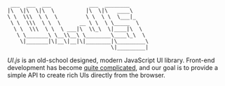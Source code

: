      ___  ___  ___            ___  ________      
    |\  \|\  \|\  \          |\  \|\   ____\     
    \ \  \\\  \ \  \         \ \  \ \  \___|_    
     \ \  \\\  \ \  \      __ \ \  \ \_____  \   
      \ \  \\\  \ \  \ ___|\  \\_\  \|____|\  \  
       \ \_______\ \__\\__\ \________\____\_\  \ 
        \|_______|\|__\|__|\|________|\_________\
                                     \|_________|

*UI.js* is an old-school designed, modern JavaScript UI library.
Front-end development has become [quite
complicated](https://news.ycombinator.com/item?id=34218003), and our
goal is to provide a simple API to create rich UIs directly from the
browser.
